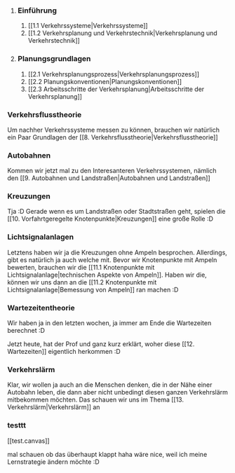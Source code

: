1. ### Einführung
	1.   [[1.1 Verkehrssysteme|Verkehrssysteme]]
	2.  [[1.2 Verkehrsplanung und Verkehrstechnik|Verkehrsplanung und Verkehrstechnik]]

2. ### Planungsgrundlagen
	1. [[2.1 Verkehrsplanungsprozess|Verkehrsplanungsprozess]]
	2. [[2.2 Planungskonventionen|Planungskonventionen]]
	3. [[2.3 Arbeitsschritte der Verkehrsplanung|Arbeitsschritte der Verkehrsplanung]]


### Verkehrsflusstheorie
Um nachher Verkehrssysteme messen zu können, brauchen wir natürlich ein Paar Grundlagen der [[8. Verkehrsflusstheorie|Verkehrsflusstheorie]]

### Autobahnen
Kommen wir jetzt mal zu den Interesanteren Verkehrssystemen, nämlich den [[9. Autobahnen und Landstraßen|Autobahnen und Landstraßen]]

### Kreuzungen
Tja :D Gerade wenn es um Landstraßen oder Stadtstraßen geht, spielen die [[10. Vorfahrtgeregelte Knotenpunkte|Kreuzungen]] eine große Rolle :D

### Lichtsignalanlagen
Letztens haben wir ja die Kreuzungen ohne Ampeln besprochen. Allerdings, gibt es natürlich ja auch welche mit. Bevor wir Knotenpunkte mit Ampeln bewerten, brauchen wir die [[11.1 Knotenpunkte mit Lichtsignalanlage|technischen Aspekte von Ampeln]]. Haben wir die, können wir uns dann an die [[11.2 Knotenpunkte mit Lichtsignalanlage|Bemessung von Ampeln]] ran machen :D

### Wartezeitentheorie
Wir haben ja in den letzten wochen, ja immer am Ende die Wartezeiten berechnet :D

Jetzt heute, hat der Prof und ganz kurz erklärt, woher diese [[12. Wartezeiten]] eigentlich herkommen :D

### Verkehrslärm
Klar, wir wollen ja auch an die Menschen denken, die in der Nähe einer Autobahn leben, die dann aber nicht unbedingt diesen ganzen Verkehrslärm mitbekommen möchten. Das schauen wir uns im Thema [[13. Verkehrslärm|Verkehrslärm]] an

### testtt
[[test.canvas]]

mal schauen ob das überhaupt klappt haha wäre nice, weil ich meine Lernstrategie ändern möchte :D


